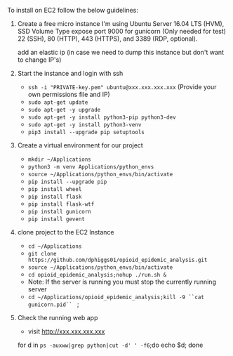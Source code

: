 To install on EC2 follow the below guidelines:
1. Create a free micro instance
    I'm using Ubuntu Server 16.04 LTS (HVM), SSD Volume Type
    expose port 9000 for gunicorn (Only needed for test)
    22 (SSH), 80 (HTTP), 443 (HTTPS), and 3389 (RDP, optional).

    add an elastic ip (in case we need to dump this instance but don't want to change IP's)

2. Start the instance and login with ssh
   * `ssh -i "PRIVATE-key.pem" ubuntu@xxx.xxx.xxx.xxx` (Provide your own permissions file and IP)
   * `sudo apt-get update`
   * `sudo apt-get -y upgrade`
   * `sudo apt-get -y install python3-pip python3-dev`
   * `sudo apt-get -y install python3-venv`
   * `pip3 install --upgrade pip setuptools`

3. Create a virtual environment for our project
   * `mkdir ~/Applications`
   * `python3 -m venv Applications/python_envs`
   * `source ~/Applications/python_envs/bin/activate`
   * `pip install --upgrade pip`
   * `pip install wheel`
   * `pip install flask`
   * `pip install flask-wtf`
   * `pip install gunicorn`
   * `pip install gevent`

4. clone project to the EC2 Instance
   * `cd ~/Applications`
   * `git clone https://github.com/dphiggs01/opioid_epidemic_analysis.git`
   * `source ~/Applications/python_envs/bin/activate`
   * `cd opioid_epidemic_analysis;nohup ./run.sh &`
   * Note: If the server is running you must stop the currently running server
   * `cd ~/Applications/opioid_epidemic_analysis;kill -9 ``cat gunicorn.pid`` ` ;

5. Check the running web app
   * visit http://xxx.xxx.xxx.xxx


   for d in `ps -auxww|grep python|cut -d' ' -f6`;do echo $d; done
  

